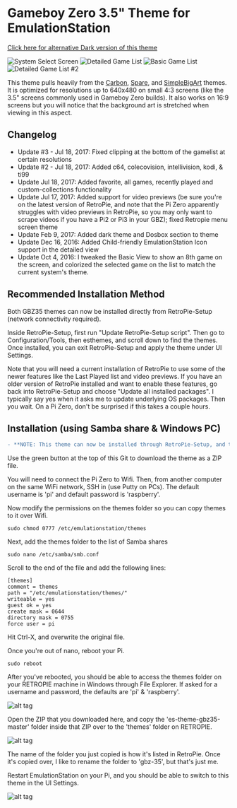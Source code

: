 # Gameboy Zero 3.5" Theme for EmulationStation

[Click here for alternative Dark version of this theme](https://github.com/rxbrad/es-theme-gbz35-dark)

![System Select Screen](http://i.imgur.com/uQrzXFa.png) ![Detailed Game List](http://i.imgur.com/Ud4IsZW.png) ![Basic Game List](http://i.imgur.com/d9TTEjV.png) ![Detailed Game List #2](http://i.imgur.com/0awaj5E.png)

This theme pulls heavily from the [Carbon](https://github.com/RetroPie/es-theme-carbon), [Spare](https://github.com/mattrixk/es-theme-spare), and [SimpleBigArt](https://github.com/robertybob/es-theme-simplebigart) themes.  It is optimized for resolutions up to 640x480 on small 4:3 screens (like the 3.5" screens commonly used in Gameboy Zero builds).  It also works on 16:9 screens but you will notice that the background art is stretched when viewing in this aspect.

Changelog
-----------

- Update #3 - Jul 18, 2017: Fixed clipping at the bottom of the gamelist at certain resolutions
- Update #2 - Jul 18, 2017: Added c64, colecovision, intellivision, kodi, & ti99
- Update Jul 18, 2017: Added favorite, all games, recently played and custom-collections functionality
- Update Jul 17, 2017: Added support for video previews (be sure you're on the latest version of RetroPie, and note that the Pi Zero apparently struggles with video previews in RetroPie, so you may only want to scrape videos if you have a Pi2 or Pi3 in your GBZ); fixed Retropie menu screen theme
- Update Feb 9, 2017: Added dark theme and Dosbox section to theme
- Update Dec 16, 2016: Added Child-friendly EmulationStation Icon support in the detailed view
- Update Oct 4, 2016: I tweaked the Basic View to show an 8th game on the screen, and colorized the selected game on the list to match the current system's theme.

Recommended Installation Method
-----------

Both GBZ35 themes can now be installed directly from RetroPie-Setup (network connectivity required).

Inside RetroPie-Setup, first run "Update RetroPie-Setup script". Then go to Configuration/Tools, then esthemes, and scroll down to find the themes. Once installed, you can exit RetroPie-Setup and apply the theme under UI Settings.

Note that you will need a current installation of RetroPie to use some of the newer features like the Last Played list and video previews. If you have an older version of RetroPie installed and want to enable these features, go back into RetroPie-Setup and choose "Update all installed packages". I typically say yes when it asks me to update underlying OS packages. Then you wait. On a Pi Zero, don't be surprised if this takes a couple hours.

Installation (using Samba share & Windows PC)
-----------

``` diff
- **NOTE: This theme can now be installed through RetroPie-Setup, and that is the recommended method of installation.  The instructions below are no longer necessary, but I'm leaving them here to help those who might want to undo the changes they made to install the theme using the old method.**
```

Use the green button at the top of this Git to download the theme as a ZIP file.

You will need to connect the Pi Zero to Wifi.  Then, from another computer on the same WiFi network, SSH in (use Putty on PCs).  The default username is 'pi' and default password is 'raspberry'.

Now modify the permissions on the themes folder so you can copy themes to it over Wifi.
```
sudo chmod 0777 /etc/emulationstation/themes
```

Next, add the themes folder to the list of Samba shares
```
sudo nano /etc/samba/smb.conf
```
Scroll to the end of the file and add the following lines:
```
[themes]
comment = themes
path = "/etc/emulationstation/themes/"
writeable = yes
guest ok = yes
create mask = 0644
directory mask = 0755
force user = pi
```

Hit Ctrl-X, and overwrite the original file.

Once you're out of nano, reboot your Pi.
```
sudo reboot
```

After you've rebooted, you should be able to access the themes folder on your RETROPIE machine in Windows through File Explorer.  If asked for a username and password, the defaults are 'pi' & 'raspberry'.

![alt tag](http://i.imgur.com/B3IsFFW.png)

Open the ZIP that you downloaded here, and copy the 'es-theme-gbz35-master' folder inside that ZIP over to the 'themes' folder on RETROPIE.

![alt tag](http://i.imgur.com/G7YTaMe.png)

The name of the folder you just copied is how it's listed in RetroPie.  Once it's copied over, I like to rename the folder to 'gbz-35', but that's just me.

Restart EmulationStation on your Pi, and you should be able to switch to this theme in the UI Settings.

![alt tag](http://i.imgur.com/vbATdHH.png)
